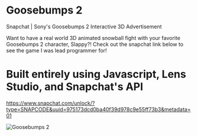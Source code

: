 # Goosebumps 2
Snapchat | Sony's Goosebumps 2 Interactive 3D Advertisement


Want to have a real world 3D animated snowball fight with your favorite Goosebumps 2 character, Slappy?! Check out the snapchat link below to see the game I was lead programmer for!

# Built entirely using Javascript, Lens Studio, and Snapchat's API

https://www.snapchat.com/unlock/?type=SNAPCODE&uuid=975173dcd0ba40f39d978c9e55ff73b3&metadata=01

![Goosebumps 2](file:///Users/scottclampet/Desktop/goosebumps2img.png?raw=true "Snowball Fight with Slappy")
